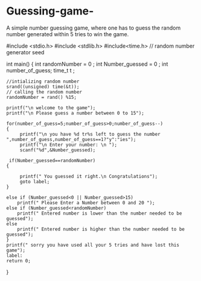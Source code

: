 # Guessing-game-
A simple number guessing game, where one has to guess the random number generated within 5 tries to win the game.

#include <stdio.h>
#include <stdlib.h>
#include<time.h> // random number generator seed

int main()
{
    int randomNumber = 0 ;
    int Number_guessed = 0 ;
    int number_of_guess;
    time_t t ;

    //intializing random number
    srand((unsigned) time(&t));
    // calling the random number
    randomNumber = rand() %15;

    printf("\n welcome to the game");
    printf("\n Please guess a number between 0 to 15");

    for(number_of_guess=5;number_of_guess>0;number_of_guess--)
    {
         printf("\n you have %d tr%s left to guess the number ",number_of_guess,number_of_guess==1?"y":"ies");
         printf("\n Enter your number: \n ");
         scanf("%d",&Number_guessed);

     if(Number_guessed==randomNumber)
    {

         printf(" You guessed it right.\n Congratulations");
         goto label;
    }

    else if (Number_guessed<0 || Number_guessed>15)
        printf(" Please Enter a Number between 0 and 20 ");
    else if (Number_guessed<randomNumber)
        printf(" Entered number is lower than the number needed to be guessed");
    else
        printf(" Entered number is higher than the number needed to be guessed");
    }
    printf(" sorry you have used all your 5 tries and have lost this game");
    label:
    return 0;

}

